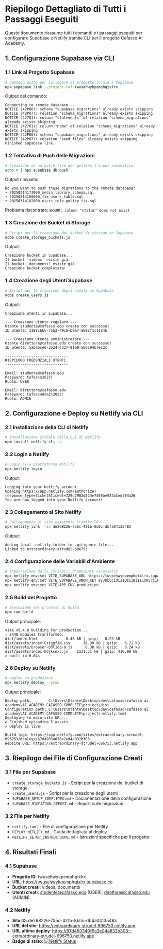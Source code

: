# Riepilogo Dettagliato di Tutti i Passaggi Eseguiti

Questo documento riassume tutti i comandi e i passaggi eseguiti per configurare Supabase e Netlify tramite CLI per il progetto Cafasso AI Academy.

## 1. Configurazione Supabase via CLI

### 1.1 Link al Progetto Supabase

```bash
# Comando usato per collegare il progetto locale a Supabase
npx supabase link --project-ref twusehwykpemphqtxlrx
```

Output del comando:
```
Connecting to remote database...
NOTICE (42P06): schema "supabase_migrations" already exists skipping
NOTICE (42P07): relation "schema_migrations" already exists skipping
NOTICE (42701): column "statements" of relation "schema_migrations" already exists skipping
NOTICE (42701): column "name" of relation "schema_migrations" already exists skipping
NOTICE (42P06): schema "supabase_migrations" already exists skipping
NOTICE (42P07): relation "seed_files" already exists skipping
Finished supabase link.
```

### 1.2 Tentativo di Push delle Migrazioni

```bash
# Creazione di un batch file per gestire l'input automatico
echo Y | npx supabase db push
```

Output rilevante:
```
Do you want to push these migrations to the remote database?
• 20250314173000_media_library_schema.sql
• 20250314180000_fix_users_table.sql
• 20250314182800_users_role_policy_fix.sql
```

Problema riscontrato: `ERROR: column "status" does not exist`

### 1.3 Creazione dei Bucket di Storage

```bash
# Script per la creazione dei bucket di storage in Supabase
node create_storage_buckets.js
```

Output:
```
Creazione bucket in Supabase...
Il bucket 'videos' esiste già
Il bucket 'documents' esiste già
Creazione bucket completata!
```

### 1.4 Creazione degli Utenti Supabase

```bash
# Script per la creazione degli utenti in Supabase
node create_users.js
```

Output:
```
Creazione utenti in Supabase...

--- Creazione utente regolare ---
Utente studente@cafasso.edu creato con successo!
ID utente: 1188c6b6-7ab2-49cb-bea7-a692f1c1184b

--- Creazione utente amministratore ---
Utente direttore@cafasso.edu creato con successo!
ID utente: 5ababce0-3b24-4337-91a9-5b0294b7e72c

-----------------------------
RIEPILOGO CREDENZIALI UTENTI
-----------------------------

Email: studente@cafasso.edu
Password: Cafasso2025!
Ruolo: USER

Email: direttore@cafasso.edu
Password: CafassoAdmin2025!
Ruolo: ADMIN
```

## 2. Configurazione e Deploy su Netlify via CLI

### 2.1 Installazione della CLI di Netlify

```bash
# Installazione globale della CLI di Netlify
npm install netlify-cli -g
```

### 2.2 Login a Netlify

```bash
# Login alla piattaforma Netlify
npx netlify login
```

Output:
```
Logging into your Netlify account...
Opening https://app.netlify.com/authorize?response_type=ticket&ticket=729d7902d524e7508be983b1edf84a26
You are now logged into your Netlify account!
```

### 2.3 Collegamento al Sito Netlify

```bash
# Collegamento al sito esistente tramite ID
npx netlify link --id de268226-755c-421b-8b0c-db4a04135483
```

Output:
```
Adding local .netlify folder to .gitignore file...
Linked to extraordinary-strudel-696753
```

### 2.4 Configurazione delle Variabili d'Ambiente

```bash
# Impostazione delle variabili d'ambiente necessarie
npx netlify env:set VITE_SUPABASE_URL https://twusehwykpemphqtxlrx.supabase.co
npx netlify env:set VITE_SUPABASE_ANON_KEY eyJhbGciOiJIUzI1NiIsInR5cCI6IkpXVCJ9.eyJpc3MiOiJzdXBhYmFzZSIsInJlZiI6InR3dXNlaHd5a3BlbXBocXR4bHJ4Iiwicm9sZSI6ImFub24iLCJpYXQiOjE3NDEyNjE1NTAsImV4cCI6MjA1NjgzNzU1MH0.iku26hL5irHYwIxOPKNjUlTrTvlvw0a-ZU-uPgepoNk
npx netlify env:set VITE_APP_ENV production
```

### 2.5 Build del Progetto

```bash
# Esecuzione del processo di build
npm run build
```

Output principale:
```
vite v5.4.8 building for production...
✓ 2448 modules transformed.
dist/index.html             0.46 kB │ gzip:   0.29 kB
dist/assets/index-CsiggfiN.css      38.39 kB │ gzip:   6.71 kB
dist/assets/browser-Ddl1oq-8.js      0.30 kB │ gzip:   0.24 kB
dist/assets/index-Ddjksnxc.js    1531.31 kB │ gzip: 410.98 kB
✓ built in 6.04s
```

### 2.6 Deploy su Netlify

```bash
# Deploy in produzione
npx netlify deploy --prod
```

Output principale:
```
Deploy path:        C:\Users\Utente\Desktop\dev\cafasso\cafasso ai academy\AI ACADEMY CAFASSO COMPLETE\project\dist
Configuration path: C:\Users\Utente\Desktop\dev\cafasso\cafasso ai academy\AI ACADEMY CAFASSO COMPLETE\project\netlify.toml
Deploying to main site URL...
✔ Finished uploading 5 assets
✔ Deploy is live!

Build logs: https://app.netlify.com/sites/extraordinary-strudel-696753/deploys/67d490340f6e2e04a832b303
Website URL: https://extraordinary-strudel-696753.netlify.app
```

## 3. Riepilogo dei File di Configurazione Creati

### 3.1 File per Supabase

- `create_storage_buckets.js` - Script per la creazione dei bucket di storage
- `create_users.js` - Script per la creazione degli utenti
- `SUPABASE_SETUP_COMPLETED.md` - Documentazione della configurazione
- `SUPABASE_MIGRATION_REPORT.md` - Report sulle migrazioni

### 3.2 File per Netlify

- `netlify.toml` - File di configurazione per Netlify
- `DEPLOY_NETLIFY.md` - Guida dettagliata al deploy
- `NETLIFY_SETUP_INSTRUCTIONS.md` - Istruzioni specifiche per il progetto

## 4. Risultati Finali

### 4.1 Supabase

- **Progetto ID**: twusehwykpemphqtxlrx
- **URL**: https://twusehwykpemphqtxlrx.supabase.co
- **Bucket creati**: videos, documents
- **Utenti creati**: studente@cafasso.edu (USER), direttore@cafasso.edu (ADMIN)

### 4.2 Netlify

- **Sito ID**: de268226-755c-421b-8b0c-db4a04135483
- **URL del sito**: https://extraordinary-strudel-696753.netlify.app
- **URL ultimo deploy**: https://67d490340f6e2e04a832b303--extraordinary-strudel-696753.netlify.app
- **Badge di stato**:
[![Netlify Status](https://api.netlify.com/api/v1/badges/de268226-755c-421b-8b0c-db4a04135483/deploy-status)](https://app.netlify.com/sites/extraordinary-strudel-696753/deploys)

